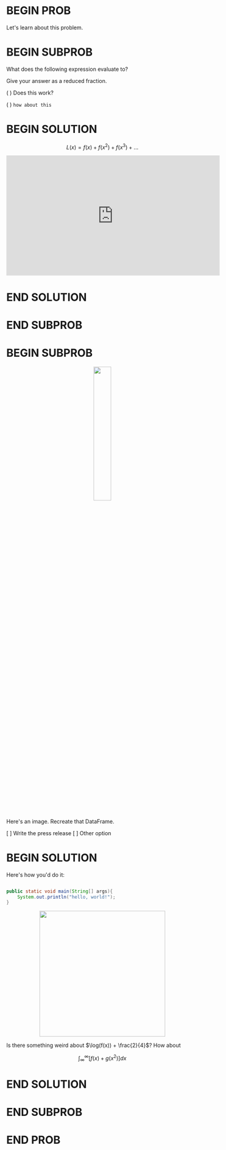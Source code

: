 # BEGIN PROB

Let's learn about this problem.

# BEGIN SUBPROB


What does the following expression evaluate to?

Give your answer as a reduced fraction.

( ) Does this work?

( ) <code>how about this</code>

# BEGIN SOLUTION

$$L(x) = f(x) + f(x^2) + f(x^3) + ...$$

<center><iframe width="560" height="315" src="https://www.youtube.com/embed/enRxW-djG58" title="YouTube video player" frameborder="0" allow="accelerometer; autoplay; clipboard-write; encrypted-media; gyroscope; picture-in-picture" allowfullscreen></iframe></center>

# END SOLUTION

# END SUBPROB

# BEGIN SUBPROB

<center><img src='../assets/images/fa21-final/plum.png' width=30%></center>

Here's an image. Recreate that DataFrame.

[ ] Write the press release
[ ] Other option

# BEGIN SOLUTION

Here's how you'd do it:

```java

public static void main(String[] args){
    System.out.println("hello, world!");
}
```

<center><img src='../assets/images/sp22-midterm/graph-paper-soln.png' width=330></center>

Is there something weird about $\log(f(x)) + \frac{2}{4}$? How about

$$\int_\infty^\infty [f(x) + g(x^2)] dx$$

# END SOLUTION

# END SUBPROB

# END PROB